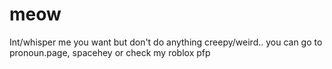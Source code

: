 # meow
Int/whisper me you want but don't do anything creepy/weird..
you can go to pronoun.page, spacehey or check my roblox pfp
